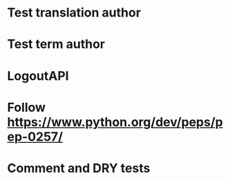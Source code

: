 # Test translation author
# Test term author
# LogoutAPI
# Follow https://www.python.org/dev/peps/pep-0257/
# Comment and DRY tests
